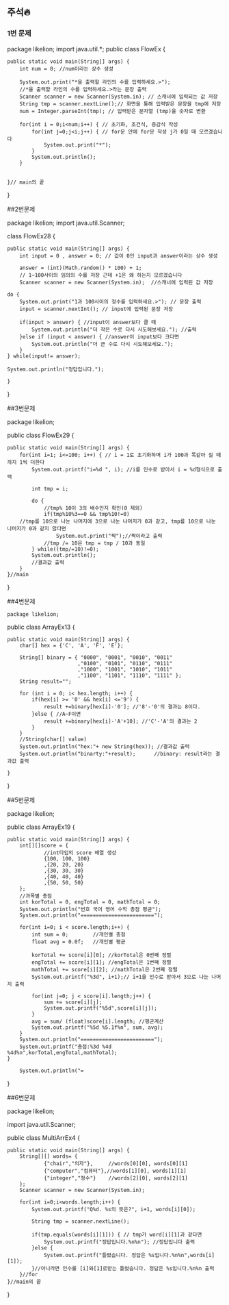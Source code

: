 ## 주석🔥
### 1번 문제

package likelion;
import java.util.*;
public class FlowEx {

	public static void main(String[] args) {
		int num = 0; //num이라는 상수 생성
		
		System.out.print("*을 출력할 라인의 수를 입력하세요.>");
		//*을 출력할 라인의 수를 입력하세요.>라는 문장 출력
		Scanner scanner = new Scanner(System.in); // 스캐너에 입력되는 값 저장
		String tmp = scanner.nextLine();// 화면을 통해 입력받은 문장을 tmp에 저장
		num = Integer.parseInt(tmp); // 입력받은 문자열 (tmp)을 숫자로 변환
		
		for(int i = 0;i<num;i++) { // 초기화, 조건식, 증감식 작성
			for(int j=0;j<i;j++) { // for문 안에 for문 작성 j가 0일 때 모르겠습니다
				System.out.print("*");
			}
			System.out.println();
		}
			
		
	}// main의 끝 

}

##2번문제

package likelion;
import java.util.Scanner;

class FlowEx28 {

	public static void main(String[] args) {
		int input = 0 , answer = 0; // 값이 0인 input과 answer이라는 상수 생성
		
		answer = (int)(Math.random() * 100) + 1; 
		// 1~100사이의 임의의 수를 저장 근데 +1은 왜 하는지 모르겠습니다
		Scanner scanner = new Scanner(System.in);  //스캐너에 입력된 값 저장
		
	do {
		System.out.print("1과 100사이의 정수를 입력하세요.>"); // 문장 출력
		input = scanner.nextInt(); // input에 입력된 문장 저장
		
		if(input > answer) { //input이 answer보다 클 때 
			System.out.println("더 작은 수로 다시 시도해보세요."); //출력
		}else if (input < answer) { //answer이 input보다 크다면
			System.out.println("더 큰 수로 다시 시도해보세요.");
		}
	} while(input!= answer);
	
	System.out.println("정답입니다.");	
		
	}

}

##3번문제

package likelion;

public class FlowEx29 {

	public static void main(String[] args) {
		for(int i=1; i<=100; i++) { // i = 1로 초기화하며 i가 100과 똑같아 질 때까지 1씩 더한다
			System.out.printf("i=%d ", i); //i를 인수로 받아서 i = %d형식으로 출력
			
			int tmp = i;
			
			do {
				//tmp% 10이 3의 배수인지 확인(0 제외)
				if(tmp%10%3==0 && tmp%10!=0) 
		//tmp를 10으로 나눈 나머지에 3으로 나눈 나머지가 0과 같고, tmp를 10으로 나눈 나머지가 0과 같지 않다면
					System.out.print("짝");//짝이라고 출력
				//tmp /= 10은 tmp = tmp / 10과 동일
			} while((tmp/=10)!=0); 
			System.out.println();
			//결과값 출력
		}
	}//main

}

##4번문제

	package likelion;

public class ArrayEx13 {

	public static void main(String[] args) {
		char[] hex = {'C', 'A', 'F', 'E'};
			
		String[] binary = { "0000", "0001", "0010", "0011"
						   ,"0100", "0101", "0110", "0111"
						   ,"1000", "1001", "1010", "1011"
						   ,"1100", "1101", "1110", "1111" };
		String result="";
		
		for (int i = 0; i< hex.length; i++) {
			if(hex[i] >= '0' && hex[i] <='9') {
				result +=binary[hex[i]-'0']; //'8'-'0'의 결과는 8이다.
			}else { //A~F이면
				result +=binary[hex[i]-'A'+10]; //'C'-'A'의 결과는 2
			}
		}
		//String(char[] value)
		System.out.println("hex:"+ new String(hex)); //결과값 출력
		System.out.println("binarty:"+result);		//binary: result라는 결과값 출력	

	}
	
}

##5번문제

package likelion;

public class ArrayEx19 {

	public static void main(String[] args) {
		int[][]score = { 
				//int타입의 score 배열 생성
				{100, 100, 100}
				,{20, 20, 20}
				,{30, 30, 30}
				,{40, 40, 40}
				,{50, 50, 50}
		};
		//과목별 총점
		int korTotal = 0, engTotal = 0, mathTotal = 0;
		System.out.println("번호 국어 영어 수학 총점 평균");
		System.out.println("========================");
		
		for(int i=0; i < score.length;i++) {
			int sum = 0; 		//개인별 총점
			float avg = 0.0f;	//개인별 평균
			
			korTotal += score[i][0]; //korTotal은 0번째 정렬
			engTotal += score[i][1]; //engTotal은 1번째 정렬
			mathTotal += score[i][2]; //mathTotal은 2번째 정렬
			System.out.printf("%3d", i+1);// i+1을 인수로 받아서 3으로 나눈 나머지 출력
			
			for(int j=0; j < score[i].length;j++) {
				sum += score[i][j];
				System.out.printf("%5d",score[i][j]);
			}
			avg = sum/ (float)score[i].length; //평균계산
			System.out.printf("%5d %5.1f%n", sum, avg);
		}
		System.out.println("========================");
		System.out.printf("총점:%3d %4d %4d%n",korTotal,engTotal,mathTotal);
	}

		System.out.println("=
}

##6번문제

package likelion;

import java.util.Scanner;

public class MultiArrEx4 {

	public static void main(String[] args) {
		String[][] words= {
				{"chair","의자"},		//words[0][0], words[0][1]
				{"computer","컴퓨터"},//words[1][0], words[1][1]
				{"integer","정수"}	//words[2][0], words[2][1]
		};
		Scanner scanner = new Scanner(System.in);
		
		for(int i=0;i<words.length;i++) {
			System.out.printf("Q%d. %s의 뜻은?", i+1, words[i][0]);
			
			String tmp = scanner.nextLine();
			
			if(tmp.equals(words[i][1])) { // tmp가 word[i][1]과 같다면
				System.out.printf("정답입니다.%n%n"); //정답입니다 출력 
			}else {
				System.out.printf("틀렸습니다. 정답은 %s입니다.%n%n",words[i][1]);
			}//아니라면 인수를 [i]와[1]로받는 틀렸습니다. 정답은 %s입니다.%n%n 출력
		}//for
	}//main의 끝

}
